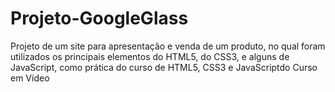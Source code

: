 # Projeto-GoogleGlass
 Projeto de um site para apresentação e venda de um produto, no qual foram utilizados os principais elementos do HTML5, do CSS3, e alguns de JavaScript, como prática do curso de HTML5, CSS3 e JavaScriptdo Curso em Vídeo
